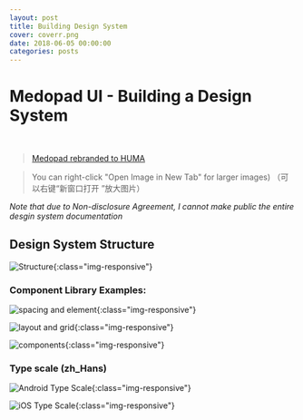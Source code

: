 ```yaml
---
layout: post
title: Building Design System
cover: coverr.png
date: 2018-06-05 00:00:00
categories: posts
---
```


# Medopad UI - Building a Design System
<br>

> [Medopad rebranded to HUMA](https://www.telegraph.co.uk/technology/2020/04/15/medopad-rebrands-acquires-firms-boost-remote-monitoring-patients/)


> You can right-click "Open Image in New Tab" for larger images)
（可以右键“新窗口打开 ”放大图片）

*Note that due to Non-disclosure Agreement, I cannot make public the entire desgin system documentation*

## Design System Structure

![Structure]({{site.baseurl}}/assets/medopad/huma-design-system.png){:class="img-responsive"}

### Component Library Examples:

![spacing and element]({{site.baseurl}}/assets/medopad/spacing-and-element.png){:class="img-responsive"}

![layout and grid]({{site.baseurl}}/assets/medopad/layout-and-grid.png){:class="img-responsive"}

![components]({{site.baseurl}}/assets/medopad/components.png){:class="img-responsive"}


### Type scale (zh_Hans)

![Android Type Scale]({{site.baseurl}}/assets/medopad/androidtypescale.png){:class="img-responsive"}

![iOS Type Scale]({{site.baseurl}}/assets/medopad/iostypescale.png){:class="img-responsive"}
